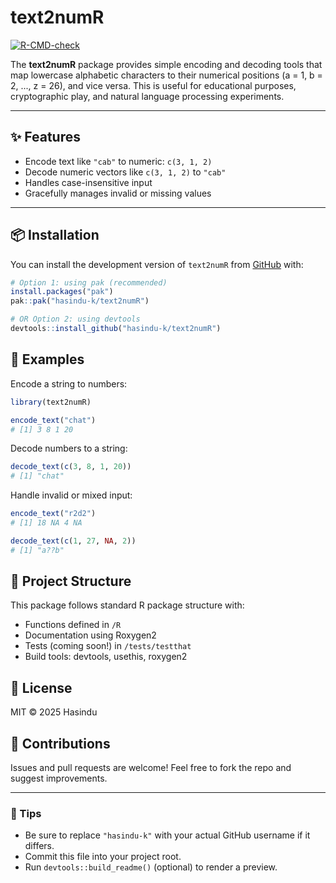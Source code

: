 # text2numR

<!-- badges: start -->
<!-- [![R-CMD-check](https://github.com/hasindu-k/text2numR/actions/workflows/R-CMD-check.yaml/badge.svg)](https://github.com/hasindu-k/text2numR/actions) -->
[![R-CMD-check](https://github.com/hasindu-k/text2numR/actions/workflows/R-CMD-check.yaml/badge.svg)](https://github.com/hasindu-k/text2numR/actions/workflows/R-CMD-check.yaml)
<!-- badges: end -->

The **text2numR** package provides simple encoding and decoding tools that map lowercase alphabetic characters to their numerical positions (a = 1, b = 2, ..., z = 26), and vice versa. This is useful for educational purposes, cryptographic play, and natural language processing experiments.

---

## ✨ Features

- Encode text like `"cab"` to numeric: `c(3, 1, 2)`
- Decode numeric vectors like `c(3, 1, 2)` to `"cab"`
- Handles case-insensitive input
- Gracefully manages invalid or missing values

---

## 📦 Installation

You can install the development version of `text2numR` from [GitHub](https://github.com/hasindu-k/text2numR) with:

```r
# Option 1: using pak (recommended)
install.packages("pak")
pak::pak("hasindu-k/text2numR")

# OR Option 2: using devtools
devtools::install_github("hasindu-k/text2numR")
```

## 🧪 Examples

Encode a string to numbers:

```r
library(text2numR)

encode_text("chat")
# [1] 3 8 1 20
```

Decode numbers to a string:

```r
decode_text(c(3, 8, 1, 20))
# [1] "chat"
```

Handle invalid or mixed input:

```r
encode_text("r2d2")
# [1] 18 NA 4 NA

decode_text(c(1, 27, NA, 2))
# [1] "a??b"
```

## 📂 Project Structure

This package follows standard R package structure with:

- Functions defined in `/R`
- Documentation using Roxygen2
- Tests (coming soon!) in `/tests/testthat`
- Build tools: devtools, usethis, roxygen2

## 📜 License

MIT © 2025 Hasindu

## 🙌 Contributions

Issues and pull requests are welcome! Feel free to fork the repo and suggest improvements.

---

### 🔧 Tips

- Be sure to replace `"hasindu-k"` with your actual GitHub username if it differs.
- Commit this file into your project root.
- Run `devtools::build_readme()` (optional) to render a preview.
